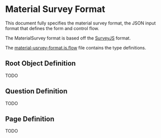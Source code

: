 # Material Survey Format

This document fully specifies the material survey format, the JSON input format that defines the form and control flow.

The MaterialSurvey format is based off the [SurveyJS](https://github.com/surveyjs/surveyjs) format.

The [material-usrvey-format.js.flow](#) file contains the type definitions.

## Root Object Definition

TODO

## Question Definition

TODO

## Page Definition

TODO

